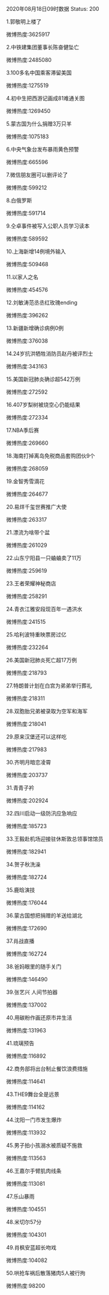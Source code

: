 2020年08月18日09时数据
Status: 200

1.郭敬明上楼了

微博热度:3625917

2.中铁建集团董事长陈奋健坠亡

微博热度:2485080

3.100多名中国乘客滞留美国

微博热度:1275519

4.初中生把西游记画成81难通关图

微博热度:1269450

5.蒙古国为什么捐赠3万只羊

微博热度:1075183

6.中央气象台发布暴雨黄色预警

微博热度:665596

7.微信朋友圈可以删评论了

微博热度:599212

8.白俄罗斯

微博热度:591714

9.仝卓事件被写入公职人员学习读本

微博热度:589592

10.上海新增14例境外输入

微博热度:509468

11.以家人之名

微博热度:454576

12.刘敏涛范丞丞红玫瑰ending

微博热度:396262

13.新疆新增确诊病例0例

微博热度:376038

14.24岁抗洪牺牲消防员赵丹被评烈士

微博热度:343163

15.美国新冠肺炎确诊超542万例

微博热度:272592

16.407岁梨树被烧空心仍能结果

微博热度:272334

17.NBA季后赛

微博热度:269660

18.海南打掉离岛免税商品套购团伙9个

微博热度:268059

19.金智秀雪滴花

微博热度:264677

20.易烊千玺世赛推广大使

微博热度:263317

21.漂流为啥带个盆

微博热度:261029

22.山东宁阳县一只蛐蛐卖了11万

微博热度:259619

23.王者荣耀神秘商店

微博热度:258291

24.青衣江雅安段现百年一遇洪水

微博热度:241515

25.哈利波特重映票房过亿

微博热度:232264

26.美国新冠肺炎死亡超17万例

微博热度:218793

27.特朗普计划在白宫为弟弟举行葬礼

微博热度:218311

28.双胞胎兄弟被录取为空军和海军

微博热度:218041

29.原来汉堡还可以这样吃

微博热度:217983

30.齐明月暗恋凌霄

微博热度:203737

31.青青子衿

微博热度:202924

32.四川启动一级防汛应急响应

微博热度:185723

33.王毅赴机场迎接驻休斯敦总领事馆馆员

微博热度:182941

34.贺子秋洗澡

微博热度:182724

35.鹿晗演技

微博热度:176044

36.蒙古国想把捐赠的羊送给湖北

微博热度:172690

37.肖战直播

微博热度:162724

38.爸妈眼里的随手关门

微博热度:146490

39.张艺兴 人间节拍器

微博热度:137002

40.用碳粉作画还原市井生活

微博热度:131963

41.琉璃预告

微博热度:116892

42.商务部将出台制止餐饮浪费措施

微博热度:114641

43.THE9舞台全是远景

微博热度:114162

44.沈阳一门市发生爆炸

微博热度:113932

45.男子拍小孩溺水被质疑不施救

微博热度:113563

46.王嘉尔手臂肌肉线条

微博热度:113081

47.乐山暴雨

微博热度:104551

48.米切尔57分

微博热度:104301

49.肖枫安蓝超长吻戏

微博热度:104082

50.哄抢车祸后散落猪肉5人被行拘

微博热度:98200

